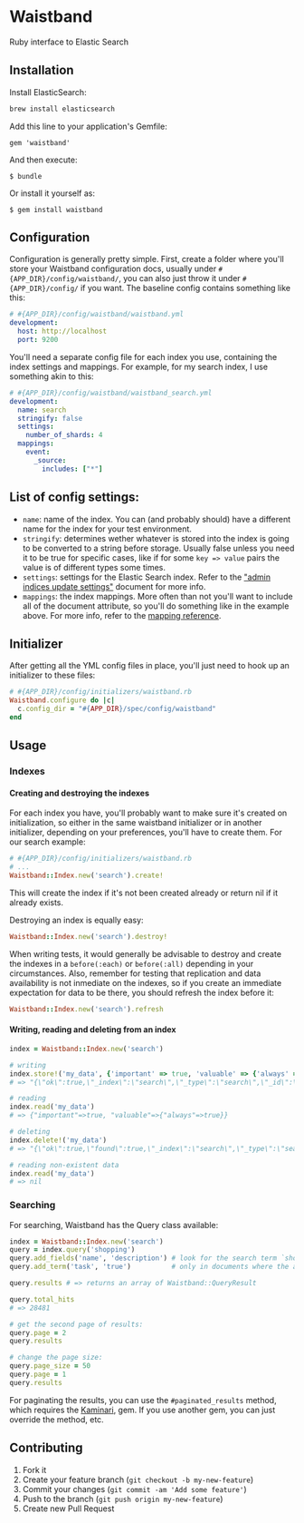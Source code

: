 # Waistband

Ruby interface to Elastic Search

## Installation

Install ElasticSearch:

```bash
brew install elasticsearch
```

Add this line to your application's Gemfile:

    gem 'waistband'

And then execute:

    $ bundle

Or install it yourself as:

    $ gem install waistband

## Configuration

Configuration is generally pretty simple.  First, create a folder where you'll store your Waistband configuration docs, usually under `#{APP_DIR}/config/waistband/`, you can also just throw it under `#{APP_DIR}/config/` if you want.  The baseline config contains something like this:

```yml
# #{APP_DIR}/config/waistband/waistband.yml
development:
  host: http://localhost
  port: 9200
```

You'll need a separate config file for each index you use, containing the index settings and mappings.  For example, for my search index, I use something akin to this:

```yml
# #{APP_DIR}/config/waistband/waistband_search.yml
development:
  name: search
  stringify: false
  settings:
    number_of_shards: 4
  mappings:
    event:
      _source:
        includes: ["*"]
```

## List of config settings:

* `name`: name of the index.  You can (and probably should) have a different name for the index for your test environment.
* `stringify`: determines wether whatever is stored into the index is going to be converted to a string before storage.  Usually false unless you need it to be true for specific cases, like if for some `key => value` pairs the value is of different types some times.
* `settings`: settings for the Elastic Search index.  Refer to the ["admin indices update settings"](http://www.elasticsearch.org/guide/reference/api/admin-indices-update-settings/) document for more info.
* `mappings`: the index mappings.  More often than not you'll want to include all of the document attribute, so you'll do something like in the example above.  For more info, refer to the [mapping reference]("http://www.elasticsearch.org/guide/reference/mapping/").

## Initializer

After getting all the YML config files in place, you'll just need to hook up an initializer to these files:

```ruby
# #{APP_DIR}/config/initializers/waistband.rb
Waistband.configure do |c|
  c.config_dir = "#{APP_DIR}/spec/config/waistband"
end
```

## Usage

### Indexes


#### Creating and destroying the indexes

For each index you have, you'll probably want to make sure it's created on initialization, so either in the same waistband initializer or in another initializer, depending on your preferences, you'll have to create them.  For our search example:

```ruby
# #{APP_DIR}/config/initializers/waistband.rb
# ...
Waistband::Index.new('search').create!
```

This will create the index if it's not been created already or return nil if it already exists.

Destroying an index is equally easy:

```ruby
Waistband::Index.new('search').destroy!
```

When writing tests, it would generally be advisable to destroy and create the indexes in a `before(:each)` or `before(:all)` depending in your circumstances.  Also, remember for testing that replication and data availability is not inmediate on the indexes, so if you create an immediate expectation for data to be there, you should refresh the index before it:

```ruby
Waistband::Index.new('search').refresh
```

#### Writing, reading and deleting from an index

```ruby
index = Waistband::Index.new('search')

# writing
index.store!('my_data', {'important' => true, 'valuable' => {'always' => true}})
# => "{\"ok\":true,\"_index\":\"search\",\"_type\":\"search\",\"_id\":\"my_data\",\"_version\":1}"

# reading
index.read('my_data')
# => {"important"=>true, "valuable"=>{"always"=>true}}

# deleting
index.delete!('my_data')
# => "{\"ok\":true,\"found\":true,\"_index\":\"search\",\"_type\":\"search\",\"_id\":\"my_data\",\"_version\":2}"

# reading non-existent data
index.read('my_data')
# => nil
```

### Searching

For searching, Waistband has the Query class available:

```ruby
index = Waistband::Index.new('search')
query = index.query('shopping')
query.add_fields('name', 'description') # look for the search term `shopping` in the attributes `name` and `description`
query.add_term('task', 'true')          # only in documents where the attribute task is set to true

query.results # => returns an array of Waistband::QueryResult

query.total_hits
# => 28481

# get the second page of results:
query.page = 2
query.results

# change the page size:
query.page_size = 50
query.page = 1
query.results
```

For paginating the results, you can use the `#paginated_results` method, which requires the [Kaminari](https://github.com/amatsuda/kaminari), gem.  If you use another gem, you can just override the method, etc.

## Contributing

1. Fork it
2. Create your feature branch (`git checkout -b my-new-feature`)
3. Commit your changes (`git commit -am 'Add some feature'`)
4. Push to the branch (`git push origin my-new-feature`)
5. Create new Pull Request
